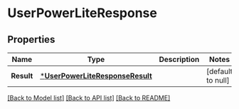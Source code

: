 # UserPowerLiteResponse

## Properties
Name | Type | Description | Notes
------------ | ------------- | ------------- | -------------
**Result** | [***UserPowerLiteResponseResult**](UserPowerLiteResponse_result.md) |  | [default to null]

[[Back to Model list]](../README.md#documentation-for-models) [[Back to API list]](../README.md#documentation-for-api-endpoints) [[Back to README]](../README.md)

